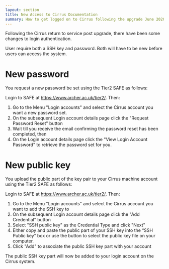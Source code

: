 ```yaml
---
layout: section
title: New Access to Cirrus Documentation
summary: How to get logged on to Cirrus following the upgrade June 2020
---
```



Following the Cirrus return to service post upgrade, there have been some changes to login authentication.

User require both a SSH key and password.  Both will have to be new before users can access the system. 

# New password

You request a new password be set using the Tier2 SAFE as follows:

Login to SAFE at https://www.archer.ac.uk/tier2/. Then:

1. Go to the Menu "Login accounts" and select the Cirrus account you want a new password set.
2. On the subsequent Login account details page click the "Request Password Reset" button
3. Wait till you receive the email confirming the password reset has been completed, then
4. On the Login account details page click the "View Login Account Password" to retrieve the password set for you.

# New public key

You upload the public part of the key pair to your Cirrus machine account using the Tier2 SAFE as follows:

Login to SAFE at https://www.archer.ac.uk/tier2/. Then:

1. Go to the Menu "Login accounts" and select the Cirrus account you want to add the SSH key to 
2. On the subsequent Login account details page click the "Add Credential" button 
3. Select "SSH public key" as the Credential Type and click "Next"
4. Either copy and paste the public part of your SSH key into the “SSH Public key” box or use the button to select the public key file on your computer.
5. Click "Add" to associate the public SSH key part with your account

The public SSH key part will now be added to your login account on the Cirrus system.





